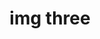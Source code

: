 ---
title: img three
src: https://i.pinimg.com/564x/bd/93/73/bd93732376b4f9441265d413451aea54.jpg
source: Pinterest
attr: https://www.pinterest.com/pin/530439662367953227/?nic_v2=1a2WK4yYC
---
